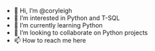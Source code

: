 - 👋 Hi, I’m @coryleigh
- 👀 I’m interested in Python and T-SQL
- 🌱 I’m currently learning Python
- 💞️ I’m looking to collaborate on Python projects
- 📫 How to reach me here

<!---
coryleigh/coryleigh is a ✨ special ✨ repository because its `README.md` (this file) appears on your GitHub profile.
You can click the Preview link to take a look at your changes.
--->
